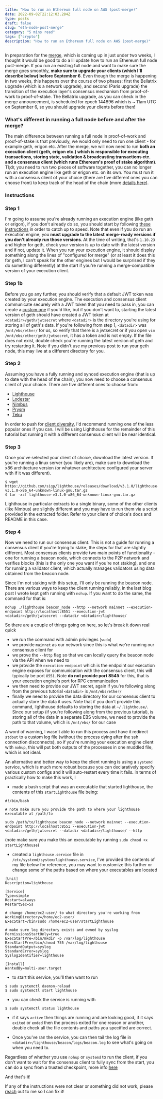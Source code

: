 ```yaml
---
title: "How to run an Ethereum full node on AWS (post-merge)"
date: 2022-09-02T22:12:03.284Z
type: posts
draft: false
slug: "eth-node-post-merge"
category: "5 mins read"
tags: ["crypto"]
description: "How to run an Ethereum full node on AWS (post-merge)"
---
```


In preparation for the [merge](https://blog.ethereum.org/2022/08/24/mainnet-merge-announcement), which is coming up in just under two weeks, I thought it would be good to do a lil update how to run an Ethereum full node post-merge. If you run an existing full node and want to make sure the merge goes smoothly, **make sure to upgrade your clients (which I'll describe below) before September 6**. Even though the merge is happening in two weeks, this happens over the course of two phases: first the Bellatrix upgrade (which is a network upgrade), and second (Paris upgrade) the transition of the execution layer's consensus mechanism from proof-of-work to proof-of-stake. The Bellatrix upgrade, as you can check in the merge announcement, is scheduled for epoch 144896 which is ~ 11am UTC on September 6, so you should upgrade your clients before then!

### What's different in running a full node before and after the merge?

The main difference between running a full node in proof-of-work and proof-of-stake is that previously, we would only need to run one client - for example geth, erigon etc. After the merge, we will now need to run **both an execution client (geth, erigon etc.) which is responsible for executing transactions, storing state, validation & broadcasting transactions etc. and a consensus client (which runs Ethereum's proof of stake algorithm)**. Tl;dr, you need to run two pieces of software together, you can no longer run an execution engine like geth or erigon etc. on its own. You must run it with a consensus client of your choice (there are five different ones you can choose from) to keep track of the head of the chain (more [details here](https://ethereum.org/en/developers/docs/nodes-and-clients/)).

### Instructions

### Step 1

I'm going to assume you're already running an execution engine (like geth or erigon), if you don't already do so, you should start by following [these instructions](https://amirbolous.com/posts/eth-node/) in order to catch up to speed. Note that even if you do run an execution engine, you **must upgrade to the latest merge-ready versions if you don't already run those versions**. At the time of writing, that's `1.10.23` and higher for geth, check your version is up to date with the latest version and if not, update it. When you run your execution engine, it should display something along the lines of "configured for merge" (or at least it does this for geth, I can't speak for the other engines but I would be surprised if they do something differently) at the start if you're running a merge-compatible version of your execution client.

### Step 1b

Before you go any further, you should verify that a default JWT token was created by your execution engine. The execution and consensus client communicate securely with a JWT token that you need to pass in, you can create a [custom one](https://geth.ethereum.org/docs/interface/consensus-clients) if you'd like, but if you don't want to, starting the latest version of geth should have created a JWT token at `<datadir>/geth/jwtsecret` where `<datadir>` is the directory you're using for storing all of geth's data. If you're following from step 1, `<datadir>` was `/mnt/ebs/ether/` for us, so verify that there is a jwtsecret or if you open `vim /mnt/ebs/ether/geth/jwtsecret`, it has a token and is not empty. If the file does not exist, double check you're running the latest version of geth and try restarting it. Note if you didn't use my previous post to run your geth node, this may live at a different directory for you.

### Step 2

Assuming you have a fully running and synced execution engine (that is up to date with the head of the chain), you now need to choose a consensus client of your choice. There are five different ones to choose from:

-   [Lighthouse](https://github.com/sigp/lighthouse/releases/tag/v3.1.0)
-   [Lodestar](https://chainsafe.github.io/lodestar/install/source/)
-   [Nimbus](https://github.com/status-im/nimbus-eth2/releases/tag/v22.8.2)
-   [Prysm](https://github.com/prysmaticlabs/prysm/releases/tag/v3.0.0)
-   [Teku](https://github.com/ConsenSys/teku/releases)

In order to push for [client diversity](https://twitter.com/sproulM_/status/1564882712120291328?s=20&t=MrLhEaOwvlIR7PQMTRjt_A), I'd recommend running one of the less popular ones if you can. I will be using Lighthouse for the remainder of this tutorial but running it with a different consensus client will be near identical.

### Step 3

Once you've selected your client of choice, download the latest version. If you're running a linux server (you likely are), make sure to download the x86 architecture version (or whatever architecture configured your server with if it was different).

```
$ wget https://github.com/sigp/lighthouse/releases/download/v3.1.0/lighthouse-v3.1.0-x86_64-unknown-linux-gnu.tar.gz
$ tar -xzf lighthouse-v3.1.0-x86_64-unknown-linux-gnu.tar.gz
```

Lighthouse in particular extracts to a single binary, some of the other clients (like Nimbus) are slightly different and you may have to run them via a script provided in the extracted folder. Refer to your client of choice's docs and README in this case.

### Step 4

Now we need to run our consensus client. This is not a guide for running a consensus client if you're trying to stake, the steps for that are slightly different. Most consensus clients provide two main points of functionality - one for running a beacon node, which connects to the P2P network and verifies blocks (this is the only one you want if you're not staking), and one for running a validator client, which actually manages validators using data obtained from the beacon node.

Since I'm not staking with this setup, I'll only be running the beacon node. There are various ways to keep the client running reliably, in the last blog post I wrote kept geth running with `nohup`. If you want to do the same, the command for that is:

`nohup ./lighthouse beacon_node --http --network mainnet --execution-endpoint http://localhost:8551 --execution-jwt <datadir>/geth/jwtsecret --datadir <datadir>/lighthouse/`

So there are a couple of things going on here, so let's break it down real quick

-   we run the command with admin privileges (`sudo`)
-   we provide `mainnet` as our network since this is what we're running our consensus client for
-   we prove the `--http` flag so that we can locally query the beacon node via the API when we need to
-   we provide the `execution-endpoint` which is the endpoint our execution engine exposes for communication with the consensus client, this will typically be port `8551`. Note **do not provide port 8545** for this, that is your execution engine's port for RPC communication
-   we then need to provide our JWT secret, again if you're following along from the previous tutorial `<datadir>` is `/mnt/ebs/ether/`
-   finally we need to provide the data directory for our consensus client to actually store the data it uses. Note that if you don't provide this command, lighthouse defaults to storing the data at `~/.lighthouse/`. Since our setup (if you're following along from the previous tutorial), is storing all of the data in a separate EBS volume, we need to provide the path to that volume, which is `/mnt/ebs/` for our case

A word of warning, I wasn't able to run this process and have it redirect `stdout` to a custom log file (without the process dying after the ssh connection disconnects), so if you're running your execution engine client with `nohup`, this will put both outputs of the processes in one muddled file, which is not ideal.

An alternative and better way to keep the client running is using a `systemd` service, which is much more robust because you can declaratively specify various custom configs and it will auto-restart every time it fails. In terms of practically how to make this work, I

-   made a bash script that was an executable that started lighthouse, the contents of this `startLighthouse` file being:

```
#!/bin/bash

# note make sure you provide the path to where your lighthouse executable at /path/to

sudo /path/to/lighthouse beacon_node --network mainnet --execution-endpoint http://localhost:8551 --execution-jwt <datadir>/geth/jwtsecret --datadir <datadir>/lighthouse/ --http

```

(note make sure you make this an executable by running `sudo chmod +x startLighthouse`)

-   created a `lighthouse.service` file in `/etc/systemd/system/lighthouse.service`, I've provided the contents of my file below for reference, you may want to customize this further or change some of the paths based on where your executables are located

```
[Unit]
Description=lighthouse

[Service]
Type=simple
Restart=always
RestartSec=5s

# change /home/ec2-user/ to what directory you're working from
WorkingDirectory=/home/ec2-user/
ExecStart=/bin/sudo /home/ec2-user/startLighthouse

# make sure log directory exists and owned by syslog
PermissionsStartOnly=true
ExecStartPre=/bin/mkdir -p /var/log/lighthouse
ExecStartPre=/bin/chmod 755 /var/log/lighthouse
StandardOutput=syslog
StandardError=syslog
SyslogIdentifier=lighthouse

[Install]
WantedBy=multi-user.target
```

-   to start this service, you'll then want to run

```
$ sudo systemctl daemon-reload
$ sudo systemctl start lighthouse
```

-   you can check the service is running with

```
$ sudo systemctl status lighthouse
```

-   if it says `active` then things are running and are looking good, if it says `exited` or `ended` then the process exited for one reason or another, double check all the file contents and paths you specified are correct.

-   Once you've ran the service, you can then tail the log file in `<datadir>/lighthouse/beacon/logs/beacon.log` to see what's going on when you need to.

Regardless of whether you use `nohup` or `systemd` to run the client, if you don't want to wait for the consensus client to fully sync from the start, you can do a sync from a trusted checkpoint, more info [here](https://lighthouse-book.sigmaprime.io/checkpoint-sync.html#automatic-checkpoint-sync)

And that's it!

If any of the instructions were not clear or something did not work, please [reach](https://twitter.com/amirbolous) out to me so I can fix it!
